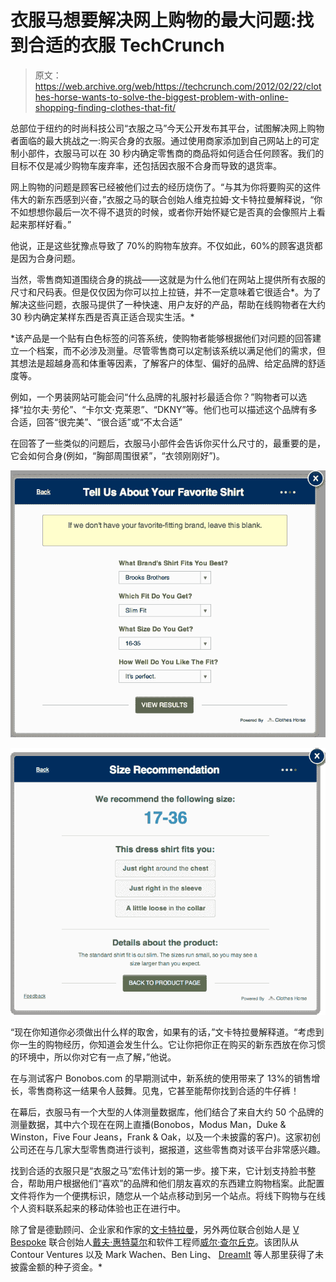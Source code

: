 # 衣服马想要解决网上购物的最大问题:找到合适的衣服 TechCrunch

> 原文：<https://web.archive.org/web/https://techcrunch.com/2012/02/22/clothes-horse-wants-to-solve-the-biggest-problem-with-online-shopping-finding-clothes-that-fit/>

总部位于纽约的时尚科技公司“衣服之马”今天公开发布其平台，试图解决网上购物者面临的最大挑战之一:购买合身的衣服。通过使用商家添加到自己网站上的可定制小部件，衣服马可以在 30 秒内确定零售商的商品将如何适合任何顾客。我们的目标不仅是减少购物车废弃率，还包括因衣服不合身而导致的退货率。

网上购物的问题是顾客已经被他们过去的经历烧伤了。“与其为你将要购买的这件伟大的新东西感到兴奋，”衣服之马的联合创始人维克拉姆·文卡特拉曼解释说，“你不如想想你最后一次不得不退货的时候，或者你开始怀疑它是否真的会像照片上看起来那样好看。”

他说，正是这些犹豫点导致了 70%的购物车放弃。不仅如此，60%的顾客退货都是因为合身问题。

当然，零售商知道围绕合身的挑战——这就是为什么他们在网站上提供所有衣服的尺寸和尺码表。但是仅仅因为你可以拉上拉链，并不一定意味着它很适合*。为了解决这些问题，衣服马提供了一种快速、用户友好的产品，帮助在线购物者在大约 30 秒内确定某样东西是否真正适合现实生活。*

 *该产品是一个贴有白色标签的问答系统，使购物者能够根据他们对问题的回答建立一个档案，而不必涉及测量。尽管零售商可以定制该系统以满足他们的需求，但其想法是超越身高和体重等因素，了解客户的体型、偏好的品牌、给定品牌的舒适度等。

例如，一个男装网站可能会问“什么品牌的礼服衬衫最适合你？”购物者可以选择“拉尔夫·劳伦”、“卡尔文·克莱恩”、“DKNY”等。他们也可以描述这个品牌有多合适，回答“很完美”、“很合适”或“不太合适”

在回答了一些类似的问题后，衣服马小部件会告诉你买什么尺寸的，最重要的是，它会如何合身(例如，“胸部周围很紧”，“衣领刚刚好”)。

[![](img/fc2e565c32197a50af1e057292310a61.png "4_Shirt")](https://web.archive.org/web/20221001063818/https://beta.techcrunch.com/wp-content/uploads/2012/02/4_shirt.png)

[![](img/5bd201422767b42a4f330579c551a325.png "5_Results")](https://web.archive.org/web/20221001063818/https://beta.techcrunch.com/wp-content/uploads/2012/02/5_results.png)

“现在你知道你必须做出什么样的取舍，如果有的话，”文卡特拉曼解释道。“考虑到你一生的购物经历，你知道会发生什么。它让你把你正在购买的新东西放在你习惯的环境中，所以你对它有一点了解，”他说。

在与测试客户 Bonobos.com 的早期测试中，新系统的使用带来了 13%的销售增长，零售商称这一结果令人鼓舞。见鬼，它甚至能帮你找到合适的牛仔裤！

在幕后，衣服马有一个大型的人体测量数据库，他们结合了来自大约 50 个品牌的测量数据，其中六个现在在网上直播(Bonobos，Modus Man，Duke & Winston，Five Four Jeans，Frank & Oak，以及一个未披露的客户)。这家初创公司还在与几家大型零售商进行谈判，据报道，这些零售商对该平台非常感兴趣。

找到合适的衣服只是“衣服之马”宏伟计划的第一步。接下来，它计划支持脸书整合，帮助用户根据他们“喜欢”的品牌和他们朋友喜欢的东西建立购物档案。此配置文件将作为一个便携标识，随您从一个站点移动到另一个站点。将线下购物与在线个人资料联系起来的移动体验也正在进行中。

除了曾是德勤顾问、企业家和作家的[文卡特拉曼](https://web.archive.org/web/20221001063818/http://www.crunchbase.com/person/vik-venkatraman)，另外两位联合创始人是 [V Bespoke](https://web.archive.org/web/20221001063818/http://www.vbespoke.com/) 联合创始人[戴夫·惠特莫尔](https://web.archive.org/web/20221001063818/http://www.crunchbase.com/person/david-whittemore)和软件工程师[威尔·查尔丘克](https://web.archive.org/web/20221001063818/http://www.crunchbase.com/person/will-charczuk)。该团队从 Contour Ventures 以及 Mark Wachen、Ben Ling、 [DreamIt](https://web.archive.org/web/20221001063818/https://beta.techcrunch.com/2011/05/09/dreamit-ventures-announces-its-first-batch-of-nyc-startups) 等人那里获得了未披露金额的种子资金。*